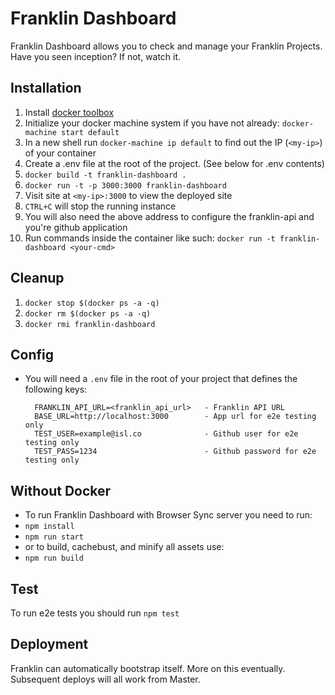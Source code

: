 # Franklin Dashboard

Franklin Dashboard allows you to check and manage your Franklin Projects. Have you seen inception? If not, watch it.

## Installation

1. Install [docker toolbox](https://www.docker.com/toolbox)
1. Initialize your docker machine system if you have not already: `docker-machine start default`
1. In a new shell run `docker-machine ip default` to find out the IP (`<my-ip>`) of your container
1. Create a .env file at the root of the project. (See below for .env contents)
1. `docker build -t franklin-dashboard .`
1. `docker run -t -p 3000:3000 franklin-dashboard`
1. Visit site at `<my-ip>:3000` to view the deployed site
1. `CTRL+C` will stop the running instance
1. You will also need the above address to configure the franklin-api and you're github application
1. Run commands inside the container like such: `docker run -t franklin-dashboard <your-cmd>`

## Cleanup

1. `docker stop $(docker ps -a -q)`
1. `docker rm $(docker ps -a -q)`
1. `docker rmi franklin-dashboard`

## Config

- You will need a `.env` file in the root of your project that defines the following keys:


    ```
      FRANKLIN_API_URL=<franklin_api_url>   - Franklin API URL
      BASE_URL=http://localhost:3000        - App url for e2e testing only
      TEST_USER=example@isl.co              - Github user for e2e testing only
      TEST_PASS=1234                        - Github password for e2e testing only
    ```

## Without Docker

- To run Franklin Dashboard with Browser Sync server you need to run:
- `npm install`
- `npm run start`
- or to build, cachebust, and minify all assets use:
- `npm run build`

## Test

To run e2e tests you should run `npm test`

## Deployment

Franklin can automatically bootstrap itself. More on this eventually. Subsequent deploys will all work from Master.
